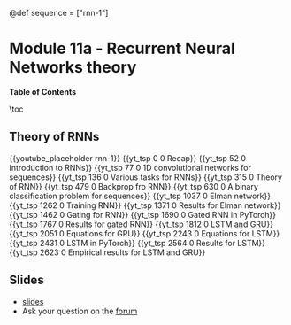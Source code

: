 @def sequence = ["rnn-1"]

# Module 11a - Recurrent Neural Networks theory

**Table of Contents**

\toc


## Theory of RNNs

{{youtube_placeholder rnn-1}}
{{yt_tsp 0 0 Recap}}
{{yt_tsp 52 0 Introduction to RNNs}}
{{yt_tsp 77 0 1D convolutional networks for sequences}}
{{yt_tsp 136 0 Various tasks for RNNs}}
{{yt_tsp 315 0 Theory of RNN}}
{{yt_tsp 479 0 Backprop fro RNN}}
{{yt_tsp 630 0 A binary classification problem for sequences}}
{{yt_tsp 1037 0 Elman network}}
{{yt_tsp 1262 0 Training RNN}}
{{yt_tsp 1371 0 Results for Elman network}}
{{yt_tsp 1462 0 Gating for RNN}}
{{yt_tsp 1690 0 Gated RNN in PyTorch}}
{{yt_tsp 1767 0 Results for gated RNN}}
{{yt_tsp 1812 0 LSTM and GRU}}
{{yt_tsp 2051 0 Equations for GRU}}
{{yt_tsp 2243 0 Equations for LSTM}}
{{yt_tsp 2431 0 LSTM in PyTorch}}
{{yt_tsp 2564 0 Results for LSTM}}
{{yt_tsp 2623 0 Empirical results for LSTM and GRU}}

## Slides

- [slides](https://dataflowr.github.io/slides/module11.html)
- Ask your question on the [forum](https://forum.dataflowr.com/) 

